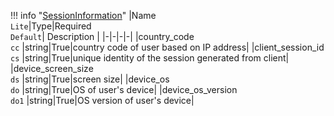 !!! info "[SessionInformation](/../../schemas/session_information)"
    |Name<br>`Lite`|Type|Required<br>`Default`| Description |
    |-|-|-|-|
    |country_code<br>`cc` |string|True|country code of user based on IP address|
    |client_session_id<br>`cs` |string|True|unique identity of the session generated from client|
    |device_screen_size<br>`ds` |string|True|screen size|
    |device_os<br>`do` |string|True|OS of user's device|
    |device_os_version<br>`do1` |string|True|OS version of user's device|
